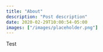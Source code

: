 ```yaml
---
title: "About"
description: "Post description"
date: 2020-02-29T10:00:54-05:00
images: ["/images/placeholder.png"]
---
```


Test
